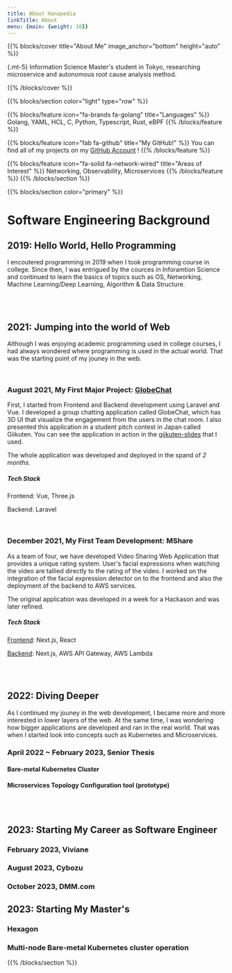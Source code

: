 ```yaml
---
title: About Hanapedia
linkTitle: About
menu: {main: {weight: 10}}
---
```


{{% blocks/cover title="About Me" image_anchor="bottom" height="auto" %}}

{.mt-5}
Information Science Master's student in Tokyo, researching microservice and autonomous root cause analysis method.

{{% /blocks/cover %}}


{{% blocks/section color="light" type="row" %}}

{{% blocks/feature icon="fa-brands fa-golang" title="Languages" %}}
Golang, YAML, HCL, C, Python, Typescript, Rust, eBPF
{{% /blocks/feature %}}


{{% blocks/feature icon="fab fa-github" title="My GitHub!" %}}
You can find all of my projects on my [GitHub Account](https://github.com/hanapedia) !
{{% /blocks/feature %}}


{{% blocks/feature icon="fa-solid fa-network-wired" title="Areas of Interest" %}}
Networking, Observability, Microservices
{{% /blocks/feature %}}
{{% /blocks/section %}}


{{% blocks/section color="primary" %}}
# Software Engineering Background
## 2019: Hello World, Hello Programming
I encoutered programming in 2019 when I took programming course in college.
Since then, I was entrigued by the cources in Inforamtion Science and continued to learn the basics of topics such as OS, Networking, Machine Learning/Deep Learning, Algorithm & Data Structure.

<br>
<br>

## 2021: Jumping into the world of Web
Although I was enjoying academic programming used in college courses, I had always wondered where programming is used in the actual world. That was the starting point of my jouney in the web.

<br>

### August 2021, My First Major Project: [GlobeChat][]
First, I started from Frontend and Backend development using Laravel and Vue.
I developed a group chatting application called GlobeChat, which has 3D UI that visualize the engagement from the users in the chat room. 
I also presented this application in a student pitch contest in Japan called Giikuten. 
You can see the application in action in the [giikuten-slides][] that I used. 

The whole application was developed and deployed in the spand of *2 months*.
##### **Tech Stack**
Frontend: Vue, Three.js

Backend: Laravel

<br>

### December 2021, My First Team Development: MShare
As a team of four, we have developed Video Sharing Web Application that provides a unique rating system. User's facial expressions when watching the video are tallied directly to the rating of the video.
I worked on the integration of the facial expression detector on to the frontend and also the deployment of the backend to AWS services.

The original application was developed in a week for a Hackason and was later refined.
##### **Tech Stack**
[Frontend][MShare-frontend]: Next.js, React

[Backend][MShare-backend]: Next.js, AWS API Gateway, AWS Lambda

<br>
<br>

## 2022: Diving Deeper
As I continued my jouney in the web development, I became more and more interested in lower layers of the web.
At the same time, I was wondering how bigger applications are developed and ran in the real world.
That was when I started look into concepts such as Kubernetes and Microservices.

### April 2022 ~ February 2023, Senior Thesis

#### Bare-metal Kubernetes Cluster

#### Microservices Topology Configuration tool (prototype)

<br>
<br>

## 2023: Starting My Career as Software Engineer

### February 2023, Viviane

### August 2023, Cybozu

### October 2023, DMM.com


## 2023: Starting My Master's

### Hexagon

### Multi-node Bare-metal Kubernetes cluster operation

{{% /blocks/section %}}

[github-account]: https://github.com/hanapedia
[GlobeChat]: https://github.com/hanapedia/globe-chat-app
[giikuten-slides]: https://docs.google.com/presentation/d/1O3A96uDKAjjq9dh_T2dx-asjCGYGNNGcSeo_iiU4vvc/edit#slide=id.gf0c778061d_0_49
[MShare-frontend]: https://github.com/yusukey7grizi/mshare_web_app
[MShare-backend]: https://github.com/hanapedia/mshare_serverless_api
